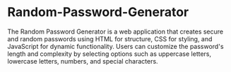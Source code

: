 # Random-Password-Generator
The Random Password Generator is a web application that creates secure and random passwords using HTML for structure, CSS for styling, and JavaScript for dynamic functionality. Users can customize the password's length and complexity by selecting options such as uppercase letters, lowercase letters, numbers, and special characters.
